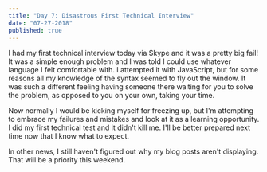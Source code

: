 ```yaml
---
title: "Day 7: Disastrous First Technical Interview"
date: "07-27-2018"
published: true
---
```

I had my first technical interview today via Skype and it was a pretty big fail! It was a simple enough problem and I was told I could use whatever language I felt comfortable with. I attempted it with JavaScript, but for some reasons all my knowledge of the syntax seemed to fly out the window. It was such a different feeling having someone there waiting for you to solve the problem, as opposed to you on your own, taking your time.

Now normally I would be kicking myself for freezing up, but I'm attempting to embrace my failures and mistakes and look at it as a learning opportunity. I did my first technical test and it didn't kill me. I'll be better prepared next time now that I know what to expect.

In other news, I still haven't figured out why my blog posts aren't displaying. That will be a priority this weekend.
